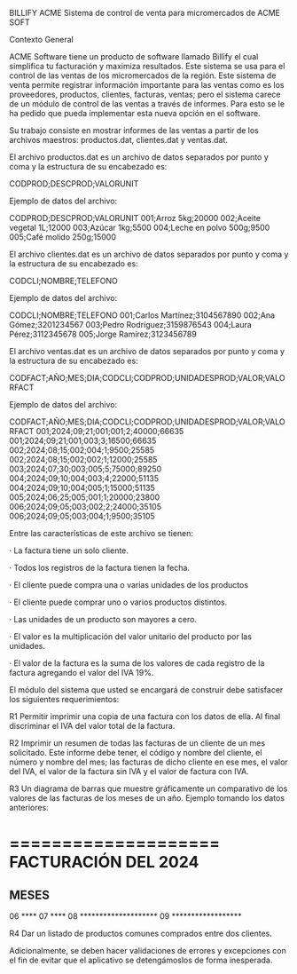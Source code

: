 BILLIFY ACME
Sistema de control de venta para micromercados de ACME SOFT


Contexto General


ACME Software tiene un producto de software llamado Billify el cual simplifica tu facturación y maximiza resultados. Este sistema se usa para el control de las ventas de los micromercados de la región. Este sistema de venta permite registrar información importante para las ventas como es los proveedores, productos, clientes, facturas, ventas; pero el sistema carece de un módulo de control de las ventas a través de informes. Para esto se le ha pedido que pueda implementar esta nueva opción en el software.


Su trabajo consiste en mostrar informes de las ventas a partir de los archivos maestros: productos.dat, clientes.dat y ventas.dat. 


El archivo productos.dat es un archivo de datos separados por punto y coma y la estructura de su encabezado es:

CODPROD;DESCPROD;VALORUNIT


Ejemplo de datos del archivo:

CODPROD;DESCPROD;VALORUNIT
001;Arroz 5kg;20000
002;Aceite vegetal 1L;12000
003;Azúcar 1kg;5500
004;Leche en polvo 500g;9500
005;Café molido 250g;15000


El archivo clientes.dat es un archivo de datos separados por punto y coma y la estructura de su encabezado es:

CODCLI;NOMBRE;TELEFONO


Ejemplo de datos del archivo:

CODCLI;NOMBRE;TELEFONO
001;Carlos Martínez;3104567890
002;Ana Gómez;3201234567
003;Pedro Rodríguez;3159876543
004;Laura Pérez;3112345678
005;Jorge Ramírez;3123456789


El archivo ventas.dat es un archivo de datos separados por punto y coma y la estructura de su encabezado es:

CODFACT;AÑO;MES;DIA;CODCLI;CODPROD;UNIDADESPROD;VALOR;VALORFACT


Ejemplo de datos del archivo:

CODFACT;AÑO;MES;DIA;CODCLI;CODPROD;UNIDADESPROD;VALOR;VALORFACT
001;2024;09;21;001;001;2;40000;66635
001;2024;09;21;001;003;3;16500;66635
002;2024;08;15;002;004;1;9500;25585
002;2024;08;15;002;002;1;12000;25585
003;2024;07;30;003;005;5;75000;89250
004;2024;09;10;004;003;4;22000;51135
004;2024;09;10;004;005;1;15000;51135
005;2024;06;25;005;001;1;20000;23800
006;2024;09;05;003;002;2;24000;35105
006;2024;09;05;003;004;1;9500;35105


Entre las características de este archivo se tienen:

·        La factura tiene un solo cliente.

·        Todos los registros de la factura tienen la fecha.

·        El cliente puede compra una o varias unidades de los productos

·        El cliente puede comprar uno o varios productos distintos.

·        Las unidades de un producto son mayores a cero.

·        El valor es la multiplicación del valor unitario del producto por las unidades.

·        El valor de la factura es la suma de los valores de cada registro de la factura agregando el valor del IVA 19%.


El módulo del sistema que usted se encargará de construir debe satisfacer los siguientes requerimientos: 

R1        Permitir imprimir una copia de una factura con los datos de ella. Al final discriminar el IVA del valor total de la factura.

R2      Imprimir un resumen de todas las facturas de un cliente de un mes solicitado. Este informe debe tener, el código y nombre del cliente, el número y nombre del mes; las facturas de dicho cliente en ese mes, el valor del IVA, el valor de la factura sin IVA y el valor de factura con IVA.

R3      Un diagrama de barras que muestre gráficamente un comparativo de los valores de las facturas de los meses de un año. Ejemplo tomando los datos anteriores:

 

====================
  FACTURACIÓN DEL 2024
====================
 
 MESES
-------------
06 ****
07 ****
08 ********************
09 ******************


R4       Dar un listado de productos comunes comprados entre dos clientes.


Adicionalmente, se deben hacer validaciones de errores y excepciones con el fin de evitar que el aplicativo se detengámoslos de forma inesperada.